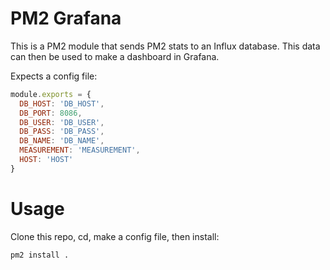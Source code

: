 # PM2 Grafana

This is a PM2 module that sends PM2 stats to an Influx database.
This data can then be used to make a dashboard in Grafana.

Expects a config file:

```js
module.exports = {
  DB_HOST: 'DB_HOST',
  DB_PORT: 8086,
  DB_USER: 'DB_USER',
  DB_PASS: 'DB_PASS',
  DB_NAME: 'DB_NAME',
  MEASUREMENT: 'MEASUREMENT',
  HOST: 'HOST'
}
```

# Usage

Clone this repo, cd, make a config file, then install:

```bash
pm2 install .
```